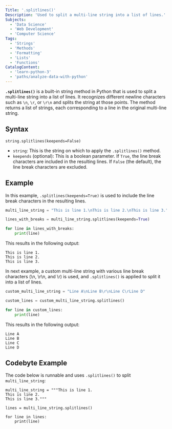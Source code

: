 ```yaml
---
Title: '.splitlines()' 
Description: 'Used to split a multi-line string into a list of lines.'
Subjects: 
  - 'Data Science'
  - 'Web Development'
  - 'Computer Science'
Tags: 
  - 'Strings'
  - 'Methods'
  - 'Formatting'
  - 'Lists'
  - 'Functions'
CatalogContent:
  - 'learn-python-3'
  - 'paths/analyze-data-with-python'
---
```


**`.splitlines()`** is a built-in string method in Python that is used to split a multi-line string into a list of lines. It recognizes different newline characters such as `\n`, `\r`, or `\r\n` and splits the string at those points. The method returns a list of strings, each corresponding to a line in the original multi-line string.

## Syntax

```pseudo
string.splitlines(keepends=False)
```

- `string`: This is the string on which to apply the `.splitlines()` method.
- `keepends` (optional): This is a boolean parameter. If `True`, the line break characters are included in the resulting lines. If `False` (the default), the line break characters are excluded.

## Example

In this example, `.splitlines(keepends=True)` is used to include the line break characters in the resulting lines.

```py
multi_line_string = "This is line 1.\nThis is line 2.\nThis is line 3."

lines_with_breaks = multi_line_string.splitlines(keepends=True)

for line in lines_with_breaks:
    print(line)
```

This results in the following output:

```shell
This is line 1.
This is line 2.
This is line 3.
```

In next example, a custom multi-line string with various line break characters (\n, \r\n, and \r) is used, and `.splitlines()` is applied to split it into a list of lines.

```py
custom_multi_line_string = "Line A\nLine B\r\nLine C\rLine D"

custom_lines = custom_multi_line_string.splitlines()

for line in custom_lines:
    print(line)
```

This results in the following output:

```shell
Line A
Line B
Line C
Line D
```

## Codebyte Example

The code below is runnable and uses `.splitlines()` to split `multi_line_string`:

```codebyte/python
multi_line_string = """This is line 1.
This is line 2.
This is line 3."""

lines = multi_line_string.splitlines()

for line in lines:
    print(line)
```
